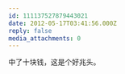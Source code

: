 ```yaml
---
id: 111137527879443021
date: 2012-05-17T03:41:56.000Z
reply: false
media_attachments: 0
---
```


中了十块钱，这是个好兆头。

